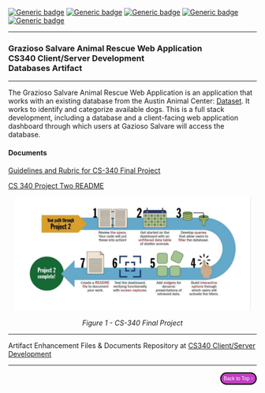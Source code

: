 
[![Generic badge](https://img.shields.io/badge/database-MongoDB-limegreen.svg)](https://mongodb.com) [![Generic badge](https://img.shields.io/badge/language-Python-blue.svg)](https://python.org/) [![Generic badge](https://img.shields.io/badge/python_library-PyMongo-purple.svg)](https://pymongo.readthedocs.io/en/stable) [![Generic badge](https://img.shields.io/badge/python_framework-Dash-yellow.svg)](https://plotly.com/dash) [![Generic badge](https://img.shields.io/badge/testing_tool-Jupyter_Notebook-magenta.svg)](https://jupyter.org)

---

### Grazioso Salvare Animal Rescue Web Application<br/>CS340 Client/Server Development<br/>Databases Artifact

---

The Grazioso Salvare Animal Rescue Web Application is an application that works with an existing database from the Austin Animal Center: <a href="https://data.austintexas.gov/Health-and-Community-Services/Austin-Animal-Center-Outcomes/9t4d-g238/data" target="_blank">Dataset</a>. It works to identify and categorize available dogs. This is a full stack development, including a database and a client-facing web application dashboard through which users at Gazioso Salvare will access the database.

#### Documents
<a href="https://github.com/lo-rose/ePortfolio/blob/main/enhancement/CS340/rubric340.pdf" target="_blank">Guidelines and Rubric for CS-340 Final Project</a>

<a href="https://github.com/lo-rose/ePortfolio/blob/main/enhancement/CS340/CS 340 Project Two README.docx" target="_blank">CS 340 Project Two README</a>




<div style="text-align: center;">
    <img src="include/images/cs340project2.JPG" width="480px" title="CS340 Project Two" />
    <p><em>Figure 1 - CS-340 Final Project</em></p>
</div>



---

Artifact Enhancement Files & Documents Repository at [CS340 Client/Server Development](https://github.com/lo-rose/ePortfolio/blob/main/enhancement/CS340 "Graziso Salvare Animal Rescue Web App - Repository")

---

<div style="text-align: right;">
    <a href="#">
        <button style="font-size: 10px; font-weight: 500; background: #BF40BF; color: #ffffff; border-radius: 50px; border-style: solid; border-color: #00000; padding: 5px 5px;">Back to Top &#8593;</button>
    </a>
</div>

